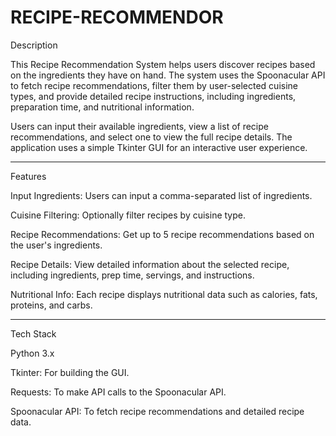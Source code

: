 # RECIPE-RECOMMENDOR

Description


This Recipe Recommendation System helps users discover recipes based on the ingredients they have on hand. The system uses the Spoonacular API to fetch recipe recommendations, filter them by user-selected cuisine types, and provide detailed recipe instructions, including ingredients, preparation time, and nutritional information.

Users can input their available ingredients, view a list of recipe recommendations, and select one to view the full recipe details. The application uses a simple Tkinter GUI for an interactive user experience.

------------------------------------------------------------------------------------------------------------------------------------------------------------------------------------
Features


Input Ingredients: Users can input a comma-separated list of ingredients.


Cuisine Filtering: Optionally filter recipes by cuisine type.


Recipe Recommendations: Get up to 5 recipe recommendations based on the user's ingredients.


Recipe Details: View detailed information about the selected recipe, including ingredients, prep time, servings, and instructions.


Nutritional Info: Each recipe displays nutritional data such as calories, fats, proteins, and carbs.


-------------------------------------------------------------------------------------------------------------------------------------------------------------------

Tech Stack


Python 3.x


Tkinter: For building the GUI.


Requests: To make API calls to the Spoonacular API.


Spoonacular API: To fetch recipe recommendations and detailed recipe data.





